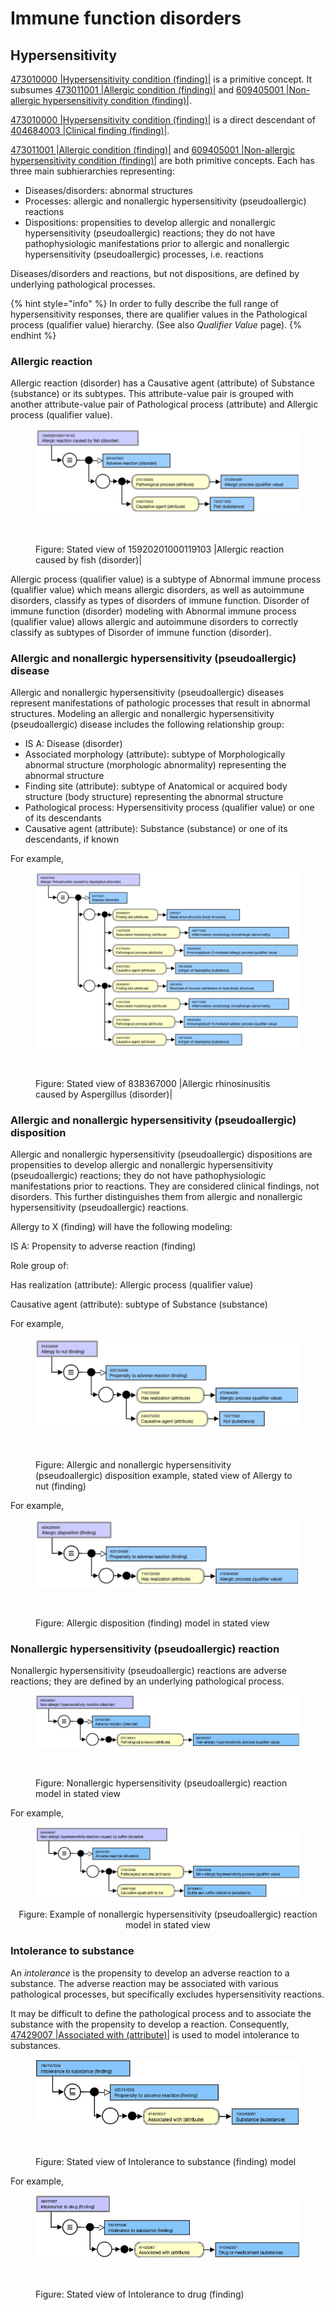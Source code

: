 # Immune function disorders

## Hypersensitivity

[473010000 |Hypersensitivity condition (finding)|](http://snomed.info/id/473010000) is a primitive concept. It subsumes [473011001 |Allergic condition (finding)|](http://snomed.info/id/473011001) and [609405001 |Non-allergic hypersensitivity condition (finding)|](http://snomed.info/id/609405001).

[473010000 |Hypersensitivity condition (finding)|](http://snomed.info/id/473010000) is a direct descendant of [404684003 |Clinical finding (finding)|](http://snomed.info/id/404684003).

[473011001 |Allergic condition (finding)|](http://snomed.info/id/473011001) and [609405001 |Non-allergic hypersensitivity condition (finding)|](http://snomed.info/id/609405001) are both primitive concepts. Each has three main subhierarchies representing:

* Diseases/disorders: abnormal structures
* Processes: allergic and nonallergic hypersensitivity (pseudoallergic) reactions
* Dispositions: propensities to develop allergic and nonallergic hypersensitivity (pseudoallergic) reactions; they do not have pathophysiologic manifestations prior to allergic and nonallergic hypersensitivity (pseudoallergic) processes, i.e. reactions

Diseases/disorders and reactions, but not dispositions, are defined by underlying pathological processes.

{% hint style="info" %}
In order to fully describe the full range of hypersensitivity responses, there are qualifier values in the Pathological process (qualifier value) hierarchy. (See also _Qualifier Value_ page).
{% endhint %}

### Allergic reaction

Allergic reaction (disorder) has a Causative agent (attribute) of Substance (substance) or its subtypes. This attribute-value pair is grouped with another attribute-value pair of Pathological process (attribute) and Allergic process (qualifier value).

<figure><img src="../../../../../../.gitbook/assets/image (2).png" alt=""><figcaption></figcaption></figure>

<figure><img src="../../../../../../authoring/clinical-finding-and-disorder/images/174690511.png" alt=""><figcaption><p>Figure: Stated view of 15920201000119103 |Allergic reaction caused by fish (disorder)|</p></figcaption></figure>

Allergic process (qualifier value) is a subtype of Abnormal immune process (qualifier value) which means allergic disorders, as well as autoimmune disorders, classify as types of disorders of immune function. Disorder of immune function (disorder) modeling with Abnormal immune process (qualifier value) allows allergic and autoimmune disorders to correctly classify as subtypes of Disorder of immune function (disorder).

### Allergic and nonallergic hypersensitivity (pseudoallergic) disease

Allergic and nonallergic hypersensitivity (pseudoallergic) diseases represent manifestations of pathologic processes that result in abnormal structures. Modeling an allergic and nonallergic hypersensitivity (pseudoallergic) disease includes the following relationship group:

* IS A: Disease (disorder)
* Associated morphology (attribute): subtype of Morphologically abnormal structure (morphologic abnormality) representing the abnormal structure
* Finding site (attribute): subtype of Anatomical or acquired body structure (body structure) representing the abnormal structure
* Pathological process: Hypersensitivity process (qualifier value) or one of its descendants
* Causative agent (attribute): Substance (substance) or one of its descendants, if known

For example,

<figure><img src="../../../../../../.gitbook/assets/image (2) (1).png" alt=""><figcaption></figcaption></figure>

<figure><img src="../../../../../../authoring/clinical-finding-and-disorder/images/174690512.png" alt=""><figcaption><p>Figure:  Stated view of 838367000 |Allergic rhinosinusitis caused by Aspergillus (disorder)|</p></figcaption></figure>

### Allergic and nonallergic hypersensitivity (pseudoallergic) disposition

Allergic and nonallergic hypersensitivity (pseudoallergic) dispositions are propensities to develop allergic and nonallergic hypersensitivity (pseudoallergic) reactions; they do not have pathophysiologic manifestations prior to reactions. They are considered clinical findings, not disorders. This further distinguishes them from allergic and nonallergic hypersensitivity (pseudoallergic) reactions.

Allergy to X (finding) will have the following modeling:

IS A: Propensity to adverse reaction (finding)

Role group of:

Has realization (attribute): Allergic process (qualifier value)

Causative agent (attribute): subtype of Substance (substance)

For example,

<figure><img src="../../../../../../.gitbook/assets/image (3).png" alt=""><figcaption></figcaption></figure>

<figure><img src="../../../../../../authoring/clinical-finding-and-disorder/images/174690510.png" alt=""><figcaption><p>Figure: Allergic and nonallergic hypersensitivity (pseudoallergic) disposition example, stated view of Allergy to nut (finding)</p></figcaption></figure>

For example,

<figure><img src="../../../../../../.gitbook/assets/image (4).png" alt=""><figcaption></figcaption></figure>

<figure><img src="../../../../../../authoring/clinical-finding-and-disorder/images/174690509.png" alt=""><figcaption><p>Figure: Allergic disposition (finding) model in stated view</p></figcaption></figure>

### Nonallergic hypersensitivity (pseudoallergic) reaction

Nonallergic hypersensitivity (pseudoallergic) reactions are adverse reactions; they are defined by an underlying pathological process.

<figure><img src="../../../../../../.gitbook/assets/image (5).png" alt=""><figcaption></figcaption></figure>

<figure><img src="../../../../../../authoring/clinical-finding-and-disorder/images/174690503.png" alt=""><figcaption><p>Figure: Nonallergic hypersensitivity (pseudoallergic) reaction model in stated view</p></figcaption></figure>

For example,

<figure><img src="../../../../../../.gitbook/assets/image (6).png" alt=""><figcaption></figcaption></figure>

<p align="center">Figure: Example of nonallergic hypersensitivity (pseudoallergic) reaction model in stated view</p>

### Intolerance to substance

An _intolerance_ is the propensity to develop an adverse reaction to a substance. The adverse reaction may be associated with various pathological processes, but specifically excludes hypersensitivity reactions.

It may be difficult to define the pathological process and to associate the substance with the propensity to develop a reaction. Consequently, [47429007 |Associated with (attribute)|](http://snomed.info/id/47429007) is used to model intolerance to substances.

<figure><img src="../../../../../../.gitbook/assets/image (7).png" alt=""><figcaption></figcaption></figure>

<figure><img src="../../../../../../authoring/clinical-finding-and-disorder/images/174690502.png" alt=""><figcaption><p>Figure: Stated view of Intolerance to substance (finding) model</p></figcaption></figure>

For example,

<figure><img src="../../../../../../.gitbook/assets/image (8).png" alt=""><figcaption></figcaption></figure>

<figure><img src="../../../../../../authoring/clinical-finding-and-disorder/images/174690501.png" alt=""><figcaption><p>Figure: Stated view of Intolerance to drug (finding)</p></figcaption></figure>
